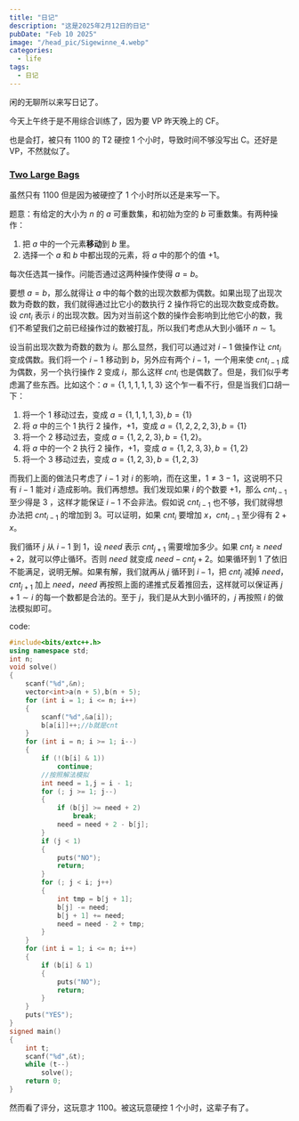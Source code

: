 ```yaml
---
title: "日记"
description: "这是2025年2月12日的日记"
pubDate: "Feb 10 2025"
image: "/head_pic/Sigewinne_4.webp"
categories:
  - life
tags:
  - 日记
---
```


闲的无聊所以来写日记了。

今天上午终于是不用综合训练了，因为要 VP 昨天晚上的 CF。

也是会打，被只有 $1100$ 的 T2 硬控 $1$ 个小时，导致时间不够没写出 C。还好是 VP，不然就似了。

### [Two Large Bags](https://codeforces.com/contest/2067/problem/B)

虽然只有 $1100$ 但是因为被硬控了 $1$ 个小时所以还是来写一下。

题意：有给定的大小为 $n$ 的 $a$ 可重数集，和初始为空的 $b$ 可重数集。有两种操作：

1. 把 $a$ 中的一个元素**移动**到 $b$ 里。
2. 选择一个 $a$ 和 $b$ 中都出现的元素，将 $a$ 中的那个的值 $+1$。

每次任选其一操作。问能否通过这两种操作使得 $a = b$。

要想 $a = b$，那么就得让 $a$ 中的每个数的出现次数都为偶数。如果出现了出现次数为奇数的数，我们就得通过比它小的数执行 2 操作将它的出现次数变成奇数。设 $cnt_i$ 表示 $i$ 的出现次数。因为对当前这个数的操作会影响到比他它小的数，我们不希望我们之前已经操作过的数被打乱，所以我们考虑从大到小循环 $n \sim 1$。

设当前出现次数为奇数的数为 $i$。那么显然，我们可以通过对 $i - 1$ 做操作让 $cnt_i$ 变成偶数。我们将一个 $i - 1$ 移动到 $b$，另外应有两个 $i - 1$，一个用来使 $cnt_{i - 1}$ 成为偶数，另一个执行操作 2 变成 $i$，那么这样 $cnt_i$ 也是偶数了。但是，我们似乎考虑漏了些东西。比如这个：$a = \{1,1,1,1,1,3\}$ 这个乍一看不行，但是当我们口胡一下：

1. 将一个 $1$ 移动过去，变成 $a = \{1,1,1,1,3\},b = \{1\}$
2. 将 $a$ 中的三个 $1$ 执行 2 操作，$+1$，变成 $a = \{1,2,2,2,3\},b = \{1\}$
3. 将一个 $2$ 移动过去，变成 $a = \{1,2,2,3\},b = \{1,2\}$。
4. 将 $a$ 中的一个 $2$ 执行 2 操作，$+1$，变成 $a = \{1,2,3,3\},b = \{1,2\}$
5. 将一个 $3$ 移动过去，变成 $a = \{1,2,3\},b = \{1,2,3\}$

而我们上面的做法只考虑了 $i - 1$ 对 $i$ 的影响，而在这里，$1 \not = 3 - 1$，这说明不只有 $i - 1$ 能对 $i$ 造成影响。我们再想想。我们发现如果 $i$ 的个数要 $+1$，那么 $cnt_{i - 1}$ 至少得是 $3$ ，这样才能保证 $i - 1$ 不会非法。假如说 $cnt_{i - 1}$ 也不够，我们就得想办法把 $cnt_{i - 1}$ 的增加到 $3$。可以证明，如果 $cnt_i$ 要增加 $x$，$cnt_{i - 1}$ 至少得有 $2 + x$。

我们循环 $j$ 从 $i - 1$ 到 $1$，设 $need$ 表示 $cnt_{j + 1}$ 需要增加多少。如果 $cnt_j \ge need + 2$，就可以停止循环。否则 $need$ 就变成 $need - cnt_j + 2$。如果循环到 $1$ 了依旧不能满足，说明无解。如果有解，我们就再从 $j$ 循环到 $i - 1$，把 $cnt_{j}$ 减掉 $need$，$cnt_{j + 1}$ 加上 $need$，$need$ 再按照上面的递推式反着推回去，这样就可以保证再 $j + 1 \sim i$ 的每一个数都是合法的。至于 $j$，我们是从大到小循环的，$j$ 再按照 $i$ 的做法模拟即可。

code:

```cpp
#include<bits/extc++.h>
using namespace std;
int n;
void solve()
{
    scanf("%d",&n);
    vector<int>a(n + 5),b(n + 5);
    for (int i = 1; i <= n; i++)
    {
        scanf("%d",&a[i]);
        b[a[i]]++;//b就是cnt
    }
    for (int i = n; i >= 1; i--)
    {
        if (!(b[i] & 1))
            continue;
        //按照解法模拟
        int need = 1,j = i - 1;
        for (; j >= 1; j--)
        {
            if (b[j] >= need + 2)
                break;
            need = need + 2 - b[j];
        }
        if (j < 1)
        {
            puts("NO");
            return;
        }
        for (; j < i; j++)
        {
            int tmp = b[j + 1];
            b[j] -= need;
            b[j + 1] += need;
            need = need - 2 + tmp;
        }
    }
    for (int i = 1; i <= n; i++)
    {
        if (b[i] & 1)
        {
            puts("NO");
            return;
        }
    }
    puts("YES");
}
signed main()
{
    int t;
    scanf("%d",&t);
    while (t--)
        solve();
    return 0;
}
```

然而看了评分，这玩意才 $1100$。被这玩意硬控 $1$ 个小时，这辈子有了。